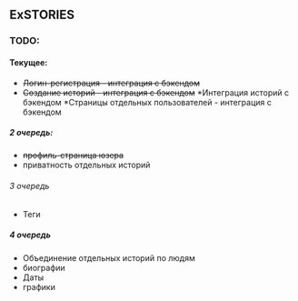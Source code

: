 ## ExSTORIES

### TODO:

#### Текущее:
* ~~Логин-регистрация - интеграция с бэкендом~~
* ~~Создание историй - интеграция с бэкендом~~
*Интеграция историй с бэкендом
*Страницы отдельных пользователей - интеграция с бэкендом

##### 2 очередь:
* ~~профиль-страница юзера~~
* приватность отдельных историй

###### 3 очередь
* Теги
##### 4 очередь
* Объединение отдельных историй по людям
* биографии
* Даты
* графики